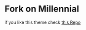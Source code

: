 # Fork on Millennial

if you like this theme check [this Repo](https://lenpaul.github.io/Millennial/)
